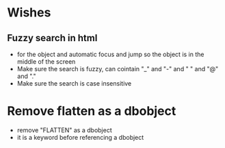 # Wishes

## Fuzzy search in html 
 - for the object and automatic focus and jump so the object is in the middle of the screen
 - Make sure the search is fuzzy, can cointain "_" and "-" and " " and "@" and "."
 - Make sure the search is case insensitive



# Remove flatten as a dbobject
 - remove "FLATTEN" as a dbobject
 - it is a keyword before referencing a dbobject

